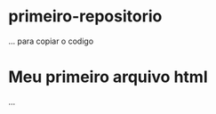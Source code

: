 # primeiro-repositorio
...
para copiar o codigo
<html>
  <h1>Meu primeiro arquivo html</h1>
</html>
...

